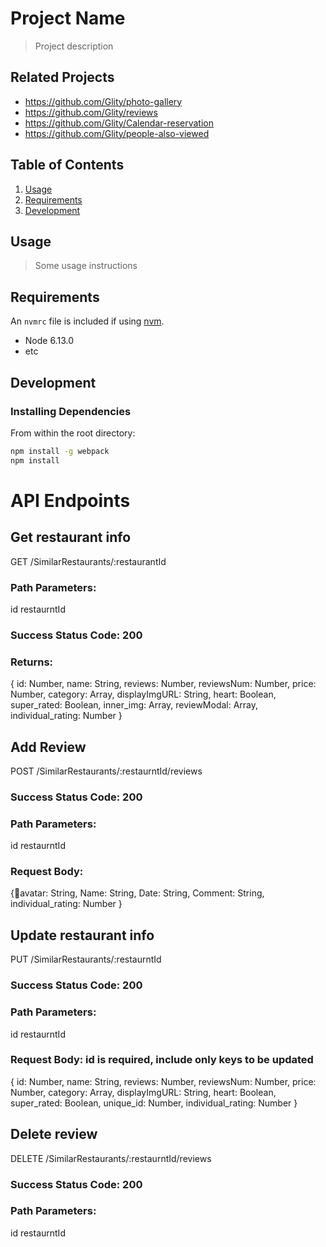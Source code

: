 # Project Name

> Project description

## Related Projects

 - https://github.com/Glity/photo-gallery
 - https://github.com/Glity/reviews
 - https://github.com/Glity/Calendar-reservation
 - https://github.com/Glity/people-also-viewed

## Table of Contents

1. [Usage](#Usage)
1. [Requirements](#requirements)
1. [Development](#development)

## Usage

> Some usage instructions

## Requirements

An `nvmrc` file is included if using [nvm](https://github.com/creationix/nvm).

- Node 6.13.0
- etc

## Development

### Installing Dependencies

From within the root directory:

```sh
npm install -g webpack
npm install
```

# API Endpoints

## Get restaurant info
GET /SimilarRestaurants/:restaurantId
### Path Parameters:
id restaurntId
### Success Status Code: 200
### Returns:
  {
  id: Number,
  name: String,
  reviews: Number,
  reviewsNum: Number,
  price: Number,
  category: Array,
  displayImgURL: String,
  heart: Boolean,
  super_rated: Boolean,
  inner_img: Array,
  reviewModal: Array,
  individual_rating: Number
}

##  Add Review
POST /SimilarRestaurants/:restaurntId/reviews
### Success Status Code: 200
### Path Parameters:
id restaurntId
### Request Body:
  {avatar: String,
Name: String,
Date: String,
Comment: String,
individual_rating: Number
}



## Update restaurant info
PUT /SimilarRestaurants/:restaurntId
### Success Status Code: 200
### Path Parameters:
id restaurntId
### Request Body: id is required, include only keys to be updated
 {
  id: Number,
  name: String,
  reviews: Number,
  reviewsNum: Number,
  price: Number,
  category: Array,
  displayImgURL: String,
  heart: Boolean,
  super_rated: Boolean,
  unique_id: Number,
  individual_rating: Number
}


## Delete review
DELETE /SimilarRestaurants/:restaurntId/reviews
### Success Status Code: 200
### Path Parameters:
id restaurntId
